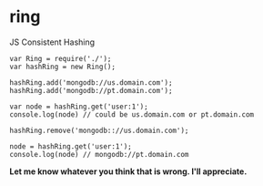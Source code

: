 # ring

JS Consistent Hashing

````
var Ring = require('./');
var hashRing = new Ring();

hashRing.add('mongodb://us.domain.com');
hashRing.add('mongodb://pt.domain.com');

var node = hashRing.get('user:1');
console.log(node) // could be us.domain.com or pt.domain.com

hashRing.remove('mongodb:://us.domain.com');

node = hashRing.get('user:1'); 
console.log(node) // mongodb://pt.domain.com

````

 **Let me know whatever you think that is wrong. I'll appreciate.**
